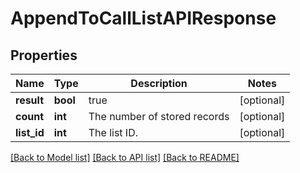# AppendToCallListAPIResponse

## Properties
Name | Type | Description | Notes
------------ | ------------- | ------------- | -------------
**result** | **bool** | true | [optional] 
**count** | **int** | The number of stored records | [optional] 
**list_id** | **int** | The list ID. | [optional] 

[[Back to Model list]](../README.md#documentation-for-models) [[Back to API list]](../README.md#documentation-for-api-endpoints) [[Back to README]](../README.md)


